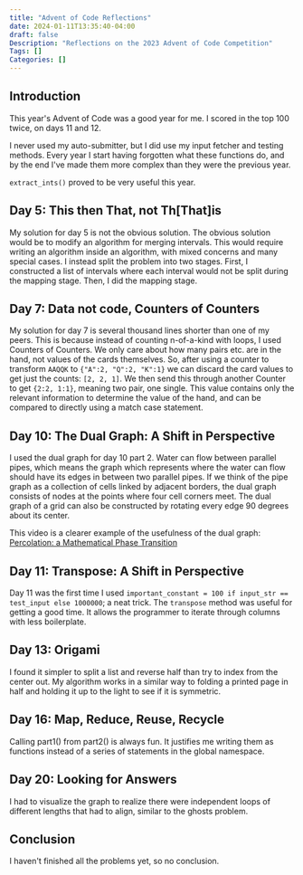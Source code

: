 ```yaml
---
title: "Advent of Code Reflections"
date: 2024-01-11T13:35:40-04:00
draft: false
Description: "Reflections on the 2023 Advent of Code Competition"
Tags: []
Categories: []
---
```

## Introduction
This year's Advent of Code was a good year for me.
I scored in the top 100 twice, on days 11 and 12.

I never used my auto-submitter,
but I did use my input fetcher and testing methods.
Every year I start having forgotten what these functions do,
and by the end I've made them more complex than they were the previous year.

`extract_ints()` proved to be very useful this year.

## Day 5: This then That, not Th\[That\]is
My solution for day 5 is not the obvious solution.
The obvious solution would be to modify an algorithm for merging intervals.
This would require writing an algorithm inside an algorithm, with mixed concerns and many special cases.
I instead split the problem into two stages.
First, I constructed a list of intervals where each interval would not be split during the mapping stage.
Then, I did the mapping stage.

## Day 7: Data not code, Counters of Counters
My solution for day 7 is several thousand lines shorter than one of my peers.
This is because instead of counting n-of-a-kind with loops, I used Counters of Counters.
We only care about how many pairs etc. are in the hand, not values of the cards themselves.
So, after using a counter to transform `AAQQK` to `{"A":2, "Q":2, "K":1}` we can discard the card values to get just the counts: `[2, 2, 1]`.
We then send this through another Counter to get `{2:2, 1:1}`, meaning two pair, one single.
This value contains only the relevant information to determine the value of the hand,
and can be compared to directly using a match case statement.

## Day 10: The Dual Graph: A Shift in Perspective
I used the dual graph for day 10 part 2.
Water can flow between parallel pipes, which means the graph which represents where the water can flow should have its edges in between two parallel pipes.
If we think of the pipe graph as a collection of cells linked by adjacent borders,
the dual graph consists of nodes at the points where four cell corners meet.
The dual graph of a grid can also be constructed by rotating every edge 90 degrees about its center.

This video is a clearer example of the usefulness of the dual graph: [Percolation: a Mathematical Phase Transition](https://www.youtube.com/watch?v=a-767WnbaCQ)

## Day 11: Transpose: A Shift in Perspective
Day 11 was the first time I used `important_constant = 100 if input_str == test_input else 1000000`; a neat trick.
The `transpose` method was useful for getting a good time.
It allows the programmer to iterate through columns with less boilerplate.

## Day 13: Origami
I found it simpler to split a list and reverse half than try to index from the center out.
My algorithm works in a similar way to folding a printed page in half and holding it up to the light to see if it is symmetric.

## Day 16: Map, Reduce, Reuse, Recycle
Calling part1() from part2() is always fun.
It justifies me writing them as functions instead of a series of statements in the global namespace.

## Day 20: Looking for Answers
I had to visualize the graph to realize there were independent loops of different lengths that had to align, similar to the ghosts problem.

## Conclusion
I haven't finished all the problems yet, so no conclusion.